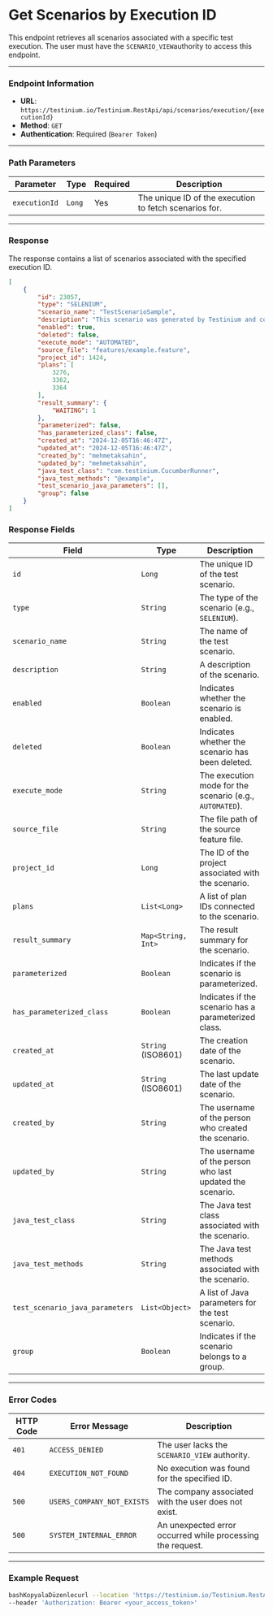 # Get Scenarios by Execution ID

This endpoint retrieves all scenarios associated with a specific test execution. The user must have the `SCENARIO_VIEW`authority to access this endpoint.

***

### Endpoint Information

* **URL**: `https://testinium.io/Testinium.RestApi/api/scenarios/execution/{executionId}`
* **Method**: `GET`
* **Authentication**: Required (`Bearer Token`)

***

### Path Parameters

| Parameter     | Type   | Required | Description                                            |
| ------------- | ------ | -------- | ------------------------------------------------------ |
| `executionId` | `Long` | Yes      | The unique ID of the execution to fetch scenarios for. |

***

### Response

The response contains a list of scenarios associated with the specified execution ID.

```json
[
    {
        "id": 23057,
        "type": "SELENIUM",
        "scenario_name": "TestScenarioSample",
        "description": "This scenario was generated by Testinium and connected to TestPlanSample",
        "enabled": true,
        "deleted": false,
        "execute_mode": "AUTOMATED",
        "source_file": "features/example.feature",
        "project_id": 1424,
        "plans": [
            3276,
            3362,
            3364
        ],
        "result_summary": {
            "WAITING": 1
        },
        "parameterized": false,
        "has_parameterized_class": false,
        "created_at": "2024-12-05T16:46:47Z",
        "updated_at": "2024-12-05T16:46:47Z",
        "created_by": "mehmetaksahin",
        "updated_by": "mehmetaksahin",
        "java_test_class": "com.testinium.CucumberRunner",
        "java_test_methods": "@example",
        "test_scenario_java_parameters": [],
        "group": false
    }
]
```

### Response Fields

| Field                           | Type               | Description                                               |
| ------------------------------- | ------------------ | --------------------------------------------------------- |
| `id`                            | `Long`             | The unique ID of the test scenario.                       |
| `type`                          | `String`           | The type of the scenario (e.g., `SELENIUM`).              |
| `scenario_name`                 | `String`           | The name of the test scenario.                            |
| `description`                   | `String`           | A description of the scenario.                            |
| `enabled`                       | `Boolean`          | Indicates whether the scenario is enabled.                |
| `deleted`                       | `Boolean`          | Indicates whether the scenario has been deleted.          |
| `execute_mode`                  | `String`           | The execution mode for the scenario (e.g., `AUTOMATED`).  |
| `source_file`                   | `String`           | The file path of the source feature file.                 |
| `project_id`                    | `Long`             | The ID of the project associated with the scenario.       |
| `plans`                         | `List<Long>`       | A list of plan IDs connected to the scenario.             |
| `result_summary`                | `Map<String, Int>` | The result summary for the scenario.                      |
| `parameterized`                 | `Boolean`          | Indicates if the scenario is parameterized.               |
| `has_parameterized_class`       | `Boolean`          | Indicates if the scenario has a parameterized class.      |
| `created_at`                    | `String` (ISO8601) | The creation date of the scenario.                        |
| `updated_at`                    | `String` (ISO8601) | The last update date of the scenario.                     |
| `created_by`                    | `String`           | The username of the person who created the scenario.      |
| `updated_by`                    | `String`           | The username of the person who last updated the scenario. |
| `java_test_class`               | `String`           | The Java test class associated with the scenario.         |
| `java_test_methods`             | `String`           | The Java test methods associated with the scenario.       |
| `test_scenario_java_parameters` | `List<Object>`     | A list of Java parameters for the test scenario.          |
| `group`                         | `Boolean`          | Indicates if the scenario belongs to a group.             |

***

### Error Codes

| HTTP Code | Error Message              | Description                                                |
| --------- | -------------------------- | ---------------------------------------------------------- |
| `401`     | `ACCESS_DENIED`            | The user lacks the `SCENARIO_VIEW` authority.              |
| `404`     | `EXECUTION_NOT_FOUND`      | No execution was found for the specified ID.               |
| `500`     | `USERS_COMPANY_NOT_EXISTS` | The company associated with the user does not exist.       |
| `500`     | `SYSTEM_INTERNAL_ERROR`    | An unexpected error occurred while processing the request. |

***

### Example Request

```bash
bashKopyalaDüzenlecurl --location 'https://testinium.io/Testinium.RestApi/api/scenarios/execution/{executionId}' \  
--header 'Authorization: Bearer <your_access_token>'
```
